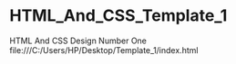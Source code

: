 # HTML_And_CSS_Template_1
HTML And CSS Design Number One
file:///C:/Users/HP/Desktop/Template_1/index.html
